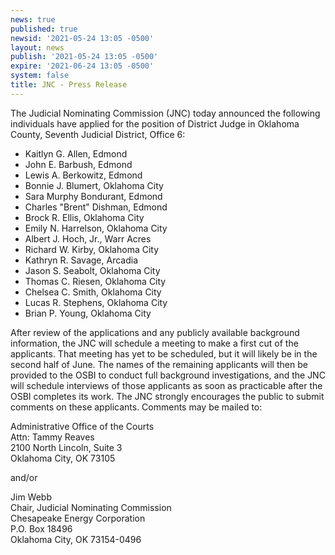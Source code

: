 ```yaml
---
news: true
published: true
newsid: '2021-05-24 13:05 -0500'
layout: news
publish: '2021-05-24 13:05 -0500'
expire: '2021-06-24 13:05 -0500'
system: false
title: JNC - Press Release
---
```

The Judicial Nominating Commission (JNC) today announced the following individuals have applied for the position of District Judge in Oklahoma County, Seventh Judicial District, Office 6:

- Kaitlyn G. Allen, Edmond
- John E. Barbush, Edmond
- Lewis A. Berkowitz, Edmond
- Bonnie J. Blumert, Oklahoma City
- Sara Murphy Bondurant, Edmond
- Charles "Brent" Dishman, Edmond
- Brock R. Ellis, Oklahoma City
- Emily N. Harrelson, Oklahoma City
- Albert J. Hoch, Jr., Warr Acres
- Richard W. Kirby, Oklahoma City
- Kathryn R. Savage, Arcadia
- Jason S. Seabolt, Oklahoma City
- Thomas C. Riesen, Oklahoma City
- Chelsea C. Smith, Oklahoma City
- Lucas R. Stephens, Oklahoma City
- Brian P. Young, Oklahoma City

After review of the applications and any publicly available background information, the JNC will schedule a meeting to make a first cut of the applicants. That meeting has yet to be scheduled, but it will likely be in the second half of June. The names of the remaining applicants will then be provided to the OSBI to conduct full background investigations, and the JNC will schedule interviews of those applicants as soon as practicable after the OSBI completes its work.
The JNC strongly encourages the public to submit comments on these applicants. Comments may be mailed to:

Administrative Office of the Courts  
Attn: Tammy Reaves  
2100 North Lincoln, Suite 3  
Oklahoma City, OK 73105   

and/or 

Jim Webb  
Chair, Judicial Nominating Commission  
Chesapeake Energy Corporation  
P.O. Box 18496  
Oklahoma City, OK 73154-0496